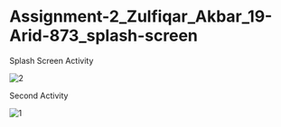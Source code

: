 # Assignment-2_Zulfiqar_Akbar_19-Arid-873_splash-screen
 
 Splash Screen Activity
 
![2](https://user-images.githubusercontent.com/104486913/204053210-3399a1eb-d35f-4bc7-aeb6-a8f66b09bc60.jpeg)

Second Activity

![1](https://user-images.githubusercontent.com/104486913/204053228-78adf02f-2a41-45ce-9ac2-802e85172528.jpeg)
